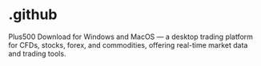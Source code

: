 # .github
Plus500 Download for Windows and MacOS — a desktop trading platform for CFDs, stocks, forex, and commodities, offering real-time market data and trading tools.
